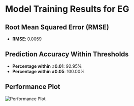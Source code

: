 # Model Training Results for EG

## Root Mean Squared Error (RMSE)
- **RMSE**: 0.0059

## Prediction Accuracy Within Thresholds
- **Percentage within ±0.01**: 92.95%
- **Percentage within ±0.05**: 100.00%

## Performance Plot
![Performance Plot](../imgs/EG.png)
